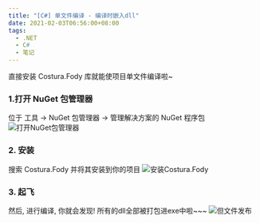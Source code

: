 ```yaml
---
title: "[C#] 单文件编译 - 编译时嵌入dll"
date: 2021-02-03T06:56:00+08:00
tags:
  - .NET
  - C#
  - 笔记
---
```


直接安装 Costura.Fody 库就能使项目单文件编译啦~

<!--more-->

### 1.打开 NuGet 包管理器

位于 工具 -> NuGet 包管理器 -> 管理解决方案的 NuGet 程序包
![打开NuGet包管理器](https://img-blog.csdnimg.cn/20210203064653427.png)

### 2. 安装

搜索 Costura.Fody 并将其安装到你的项目
![安装Costura.Fody](https://img-blog.csdnimg.cn/20210203065115536.png)

### 3. 起飞

然后, 进行编译, 你就会发现! 所有的dll全部被打包进exe中啦~~~
![但文件发布](https://img-blog.csdnimg.cn/20210203065438794.png)